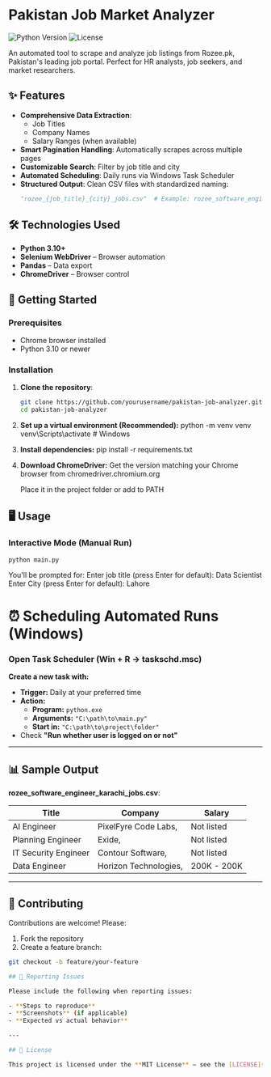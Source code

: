 # Pakistan Job Market Analyzer

![Python Version](https://img.shields.io/badge/python-3.10%2B-blue)
![License](https://img.shields.io/badge/license-MIT-green)

An automated tool to scrape and analyze job listings from Rozee.pk, Pakistan's leading job portal. Perfect for HR analysts, job seekers, and market researchers.

## ✨ Features

- **Comprehensive Data Extraction**:
  - Job Titles
  - Company Names 
  - Salary Ranges (when available)
- **Smart Pagination Handling**: Automatically scrapes across multiple pages
- **Customizable Search**: Filter by job title and city
- **Automated Scheduling**: Daily runs via Windows Task Scheduler
- **Structured Output**: Clean CSV files with standardized naming:
  ```python
  "rozee_{job_title}_{city}_jobs.csv"  # Example: rozee_software_engineer_karachi_jobs.csv

## 🛠️ Technologies Used

- **Python 3.10+**
- **Selenium WebDriver** – Browser automation
- **Pandas** – Data export
- **ChromeDriver** – Browser control

## 🚀 Getting Started

### Prerequisites
- Chrome browser installed
- Python 3.10 or newer

### Installation

1. **Clone the repository**:
   ```bash
   git clone https://github.com/yourusername/pakistan-job-analyzer.git
   cd pakistan-job-analyzer

2. **Set up a virtual environment (Recommended):**
    python -m venv venv
    venv\Scripts\activate  # Windows

3. **Install dependencies:**
    pip install -r requirements.txt

4. **Download ChromeDriver:**
    Get the version matching your Chrome browser from chromedriver.chromium.org

    Place it in the project folder or add to PATH

## 🖥️ Usage

### **Interactive Mode (Manual Run)**
    python main.py

You'll be prompted for:
    Enter job title (press Enter for default): Data Scientist
    Enter City (press Enter for default): Lahore

# ⏰ Scheduling Automated Runs (Windows)

### **Open Task Scheduler (Win + R → taskschd.msc)**

**Create a new task with:**

- **Trigger:** Daily at your preferred time  
- **Action:**  
  - **Program:** `python.exe`  
  - **Arguments:** `"C:\path\to\main.py"`  
  - **Start in:** `"C:\path\to\project\folder"`  
- Check **"Run whether user is logged on or not"**

---

## 📊 Sample Output

**rozee_software_engineer_karachi_jobs.csv**:

| Title               | Company                       | Salary             |
|---------------------|--------------------------------|--------------------|
| AI Engineer         | PixelFyre Code Labs,          | Not listed         |
| Planning Engineer   | Exide,                        | Not listed         |
| IT Security Engineer| Contour Software,             | Not listed         |
| Data Engineer       | Horizon Technologies,         | 200K - 200K        |

---

## 🤝 Contributing

Contributions are welcome! Please:

1. Fork the repository  
2. Create a feature branch:

```bash
git checkout -b feature/your-feature

## 🐞 Reporting Issues

Please include the following when reporting issues:

- **Steps to reproduce**
- **Screenshots** (if applicable)
- **Expected vs actual behavior**

---

## 📜 License

This project is licensed under the **MIT License** – see the [LICENSE](LICENSE) file for details.



